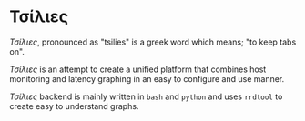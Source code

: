 # Τσίλιες

_Τσίλιες_, pronounced as "tsilies" is a greek word which means; "to keep tabs on".

_Τσίλιες_ is an attempt to create a unified platform that combines host monitoring and latency graphing in an easy to configure and use manner.

_Τσίλιες_ backend is mainly written in `bash` and `python` and uses `rrdtool` to create easy to understand graphs.
